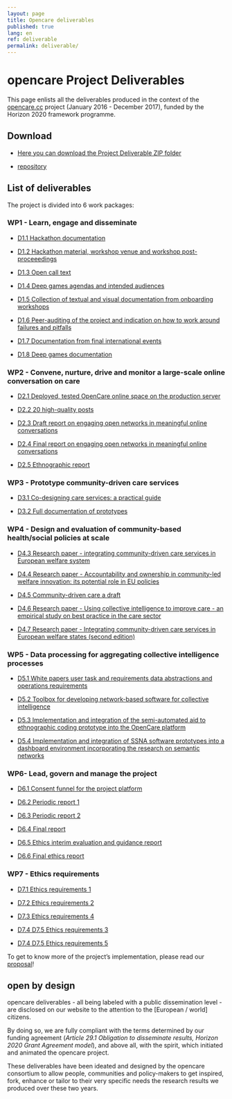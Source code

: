 ```yaml
---
layout: page
title: Opencare deliverables
published: true
lang: en
ref: deliverable
permalink: deliverable/
---
```


# opencare Project Deliverables


This page enlists all the deliverables produced in the context of the [opencare.cc](http://opencare.cc/) project (January 2016 - December 2017), funded by the Horizon 2020 framework programme.

## Download

- [Here you can download the Project Deliverable ZIP folder](https://github.com/opencarecc/opencareProjectDeliverables/archive/master.zip)

- [repository](https://github.com/opencarecc/opencareProjectDeliverables)

## List of deliverables

The project is divided into 6 work packages:

### WP1 - Learn, engage and disseminate

* [D1.1 Hackathon documentation](https://github.com/opencarecc/opencareProjectDeliverables/blob/master/WP1/D1.1%20Hackathon%20documentation.pdf)

* [D1.2 Hackathon material, workshop venue and workshop post-proceeedings](https://github.com/opencarecc/opencareProjectDeliverables/blob/master/WP1/D1.2%20Hackathon%20material%2C%20workshop%20venue%20and%20workshop%20post-proceeedings.pdf)

* [D1.3 Open call text](https://github.com/opencarecc/opencareProjectDeliverables/blob/master/WP1/D1.3%20Open%20call%20text.pdf)

* [D1.4 Deep games agendas and intended audiences](https://github.com/opencarecc/opencareProjectDeliverables/blob/master/WP1/D1.4%20Deep%20games%20agendas%20and%20intended%20audiences.pdf)

* [D1.5 Collection of textual and visual documentation from onboarding workshops](https://github.com/opencarecc/opencareProjectDeliverables/blob/master/WP1/D1.5%20Collection%20of%20textual%20and%20visual%20documentation%20from%20onboarding%20workshops.pdf)

* [D1.6 Peer-auditing of the project and indication on how to work around failures and pitfalls](https://github.com/opencarecc/opencareProjectDeliverables/blob/master/WP1/D1.6%20Peer-auditing%20of%20the%20project%20and%20indication%20on%20how%20to%20work%20around%20failures%20and%20pitfalls.pdf)

* [D1.7 Documentation from final international events](https://github.com/opencarecc/opencareProjectDeliverables/blob/master/WP1/D1.7%20Documentation%20from%20final%20international%20events.pdf)

* [D1.8 Deep games documentation](https://github.com/opencarecc/opencareProjectDeliverables/blob/master/WP1/D1.8%20Deep%20games%20documentation.pdf)



### WP2	- Convene, nurture, drive and monitor a large-scale online conversation on care

* [D2.1 Deployed, tested OpenCare online space on the production server](https://github.com/opencarecc/opencareProjectDeliverables/blob/master/WP2/D2.1%20Deployed%2C%20tested%20OpenCare%20online%20space%20on%20the%20production%20server.pdf)

* [D2.2 20 high-quality posts](https://github.com/opencarecc/opencareProjectDeliverables/blob/master/WP2/D2.2%2020%20high-quality%20posts.pdf)

* [D2.3 Draft report on engaging open networks in meaningful online conversations](https://github.com/opencarecc/opencareProjectDeliverables/blob/master/WP2/D2.3%20Draft%20report%20on%20engaging%20open%20networks%20in%20meaningful%20online%20conversations.pdf)

* [D2.4 Final report on engaging open networks in meaningful online conversations](https://github.com/opencarecc/opencareProjectDeliverables/blob/master/WP2/D2.4%20Final%20report%20on%20engaging%20open%20networks%20in%20meaningful%20online%20conversations.pdf)

* [D2.5 Ethnographic report](https://github.com/opencarecc/opencareProjectDeliverables/blob/master/WP2/D2.5%20Ethnographic%20report.pdf)


### WP3 - Prototype community-driven care services

* [D3.1 Co-designing care services: a practical guide](https://github.com/opencarecc/opencareProjectDeliverables/blob/master/WP3/D3.1_Co-design_guide.pdf)

* [D3.2 Full documentation of prototypes](https://github.com/opencarecc/opencareProjectDeliverables/blob/master/WP3/D3.2_Full%20documentation%20of%20all%20prototypes.pdf)

### WP4 - Design and evaluation of community-based health/social policies at scale

* [D4.3 Research paper - integrating community-driven care services in European welfare system](https://github.com/opencarecc/opencareProjectDeliverables/blob/master/WP4/D4.3%20Research%20paper%20-%20integrating%20community-driven%20care%20services%20in%20European%20welfare%20system.pdf)

* [D4.4 Research paper - Accountability and ownership in community-led welfare innovation: its potential role in EU policies](https://github.com/opencarecc/opencareProjectDeliverables/blob/master/WP4/D4.4%20Research%20paper%20-%20Accountability%20and%20ownership%20in%20community-led%20welfare%20innovation:%20its%20potential%20role%20in%20EU%20policies.pdf)

* [D4.5 Community-driven care a draft](https://github.com/opencarecc/opencareProjectDeliverables/blob/master/WP4/D4.5%20Community-driven%20care%20a%20draft.pdf)

* [D4.6 Research paper - Using collective intelligence to improve care - an empirical study on best practice in the care sector](https://github.com/opencarecc/opencareProjectDeliverables/blob/master/WP4/D4.6%20Research%20paper%20-%20Using%20collective%20intelligence%20to%20improve%20care%20-%20an%20empirical%20study%20on%20best%20practice%20in%20the%20care%20sector.pdf)

* [D4.7 Research paper - Integrating community-driven care services in European welfare states (second edition)](https://github.com/opencarecc/opencareProjectDeliverables/blob/master/WP4/D4.7%20Research%20paper%20-%20Integrating%20community-driven%20care%20services%20in%20European%20welfare%20states%20(second%20edition).pdf)

### WP5 - Data processing for aggregating collective intelligence processes

* [D5.1 White papers user task and requirements data abstractions and operations requirements](https://github.com/opencarecc/opencareProjectDeliverables/blob/master/WP5/D5.1%20White%20papers%20user%20task%20and%20requirements%20data%20abstractions%20and%20operations%20requirements.pdf)

* [D5.2 Toolbox for developing network-based software for collective intelligence](https://github.com/opencarecc/opencareProjectDeliverables/blob/master/WP5/D5.2%20Toolbox%20for%20developing%20network-based%20software%20for%20collective%20intelligence.pdf)

* [D5.3 Implementation and integration of the semi-automated aid to ethnographic coding prototype into the OpenCare platform](https://github.com/opencarecc/opencareProjectDeliverables/blob/master/WP5/D5.3%20Implementation%20and%20integration%20of%20the%20semi-automated%20aid%20to%20ethnographic%20coding%20prototype%20into%20the%20OpenCare%20platform.pdf)

* [D5.4 Implementation and integration of SSNA software prototypes into a dashboard environment incorporating the research on semantic networks](https://github.com/opencarecc/opencareProjectDeliverables/blob/master/WP5/D5.4%20Implementation%20and%20integration%20of%20SSNA%20software%20prototypes%20into%20a%20dashboard%20environment%20incorporating%20the%20research%20on%20semantic%20networks.pdf)

### WP6- Lead, govern and manage the project

* [D6.1 Consent funnel for the project platform](https://github.com/opencarecc/opencareProjectDeliverables/blob/master/WP6/D6.1%20Consent%20funnel%20for%20the%20project%20platform.pdf)

* [D6.2 Periodic report 1](https://github.com/opencarecc/opencareProjectDeliverables/blob/master/WP6/D6.2%20Periodic%20report%201.pdf)

* [D6.3 Periodic report 2](https://github.com/opencarecc/opencareProjectDeliverables/blob/master/WP6/D6.3%20Periodic%20report%202.pdf)

* [D6.4 Final report](https://github.com/opencarecc/opencareProjectDeliverables/blob/master/WP6/D6.4%20Final%20report.pdf)

* [D6.5 Ethics interim evaluation and guidance report](https://github.com/opencarecc/opencareProjectDeliverables/blob/master/WP6/D6.5%20Ethics%20interim%20evaluation%20and%20guidance%20report.pdf)

* [D6.6 Final ethics report](https://github.com/opencarecc/opencareProjectDeliverables/blob/master/WP6/D6.6%20Final%20ethics%20report.pdf)


### WP7 - Ethics requirements

* [D7.1 Ethics requirements 1](https://github.com/opencarecc/opencareProjectDeliverables/blob/master/WP7%20Ethics/D7.1%20Ethics%20requirements%201.pdf)

* [D7.2 Ethics requirements 2](https://github.com/opencarecc/opencareProjectDeliverables/blob/master/WP7%20Ethics/D7.2%20Ethics%20requirements%202.pdf)

* [D7.3 Ethics requirements 4](https://github.com/opencarecc/opencareProjectDeliverables/blob/master/WP7%20Ethics/D7.3%20Ethics%20requirements%204.pdf)

* [D7.4 D7.5 Ethics requirements 3](https://github.com/opencarecc/opencareProjectDeliverables/blob/master/WP7%20Ethics/D7.4%20D7.5%20Ethics%20requirements%203.pdf)

* [D7.4 D7.5 Ethics requirements 5](https://github.com/opencarecc/opencareProjectDeliverables/blob/master/WP7%20Ethics/D7.4%20D7.5%20Ethics%20requirements%205.pdf)

To get to know more of the project’s implementation, please read our [proposal](https://drive.google.com/open?id=0BxnwAmGNB9t9NVRtZUlZZGRtUW8)!

## open by design

opencare deliverables - all being labeled with a public dissemination level - are disclosed on our website to the attention to the [European / world] citizens.

By doing so, we are fully compliant with the terms determined by our funding agreement (*Article 29.1 Obligation to disseminate results, Horizon 2020 Grant Agreement model*), and above all, with the spirit, which initiated and animated the opencare project.

These deliverables have been ideated and designed by the opencare consortium to allow people, communities and policy-makers to get inspired, fork, enhance or tailor to their very specific needs the research results we produced over these two years.
